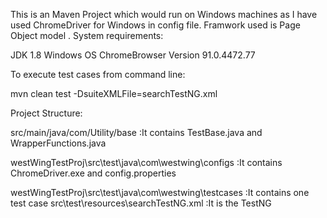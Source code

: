 This is an Maven Project which would run on Windows machines as I have used ChromeDriver for Windows in config file.
Framwork used is  Page Object model .
System requirements:

JDK 1.8 
Windows OS
ChromeBrowser Version 91.0.4472.77


To execute test cases from command line:

mvn clean test -DsuiteXMLFile=searchTestNG.xml


Project Structure:

src/main/java/com/Utility/base :It contains TestBase.java and WrapperFunctions.java

westWingTestProj\src\test\java\com\westwing\configs :It contains ChromeDriver.exe and config.properties

westWingTestProj\src\test\java\com\westwing\testcases :It contains one test case
src\test\resources\searchTestNG.xml :It is the TestNG 
